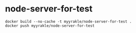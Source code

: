 # node-server-for-test

```
docker build --no-cache -t myyrakle/node-server-for-test .
docker push myyrakle/node-server-for-test
```
